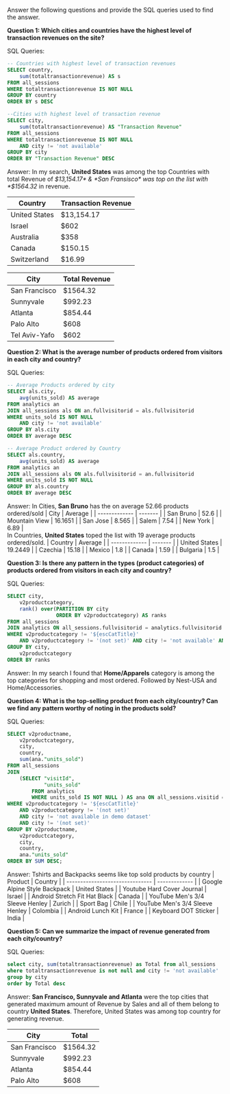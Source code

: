 Answer the following questions and provide the SQL queries used to find the answer.

    
**Question 1: Which cities and countries have the highest level of transaction revenues on the site?**


SQL Queries:
```sql
-- Countries with highest level of transaction revenues
SELECT country,
	sum(totaltransactionrevenue) AS s
FROM all_sessions
WHERE totaltransactionrevenue IS NOT NULL
GROUP BY country
ORDER BY s DESC

--Cities with highest level of transaction revenue
SELECT city,
	sum(totaltransactionrevenue) AS "Transaction Revenue"
FROM all_sessions
WHERE totaltransactionrevenue IS NOT NULL
	AND city != 'not available'
GROUP BY city
ORDER BY "Transaction Revenue" DESC
```


Answer:
In my search, **United States** was among the top Countries with total Revenue of *$13,154.17* & *San Fransisco* was top on the list with *$1564.32* in revenue.

| Country       | Transaction Revenue |
| ------------- | ------------------- |
| United States | $13,154.17          |
| Israel        | $602                |
| Australia     | $358                |
| Canada        | $150.15             |
| Switzerland   | $16.99                    |

| City          | Total Revenue |
| ------------- | ------------- |
| San Francisco | $1564.32      |
| Sunnyvale     | $992.23       |
| Atlanta       | $854.44       |
| Palo Alto     | $608          |
| Tel Aviv-Yafo | $602          |


**Question 2: What is the average number of products ordered from visitors in each city and country?**


SQL Queries:

```sql
-- Average Products ordered by city
SELECT als.city,
	avg(units_sold) AS average
FROM analytics an
JOIN all_sessions als ON an.fullvisitorid = als.fullvisitorid
WHERE units_sold IS NOT NULL
	AND city != 'not available'
GROUP BY als.city
ORDER BY average DESC

-- Average Product ordered by Country
SELECT als.country,
	avg(units_sold) AS average
FROM analytics an
JOIN all_sessions als ON als.fullvisitorid = an.fullvisitorid
WHERE units_sold IS NOT NULL
GROUP BY als.country
ORDER BY average DESC
```

Answer:
In Cities, **San Bruno** has the on average 52.66 products ordered/sold
| City          | Average |
| ------------- | ------- |
| San Bruno     | 52.6    |
| Mountain View | 16.1651 |
| San Jose      | 8.565   |
| Salem         | 7.54    |
| New York      | 6.89     |
<br>
In Countries, **United States** toped the list with 19 average products ordered/sold.
| Country       | Average |
| ------------- | ------- |
| United States | 19.2449 |
| Czechia        | 15.18    |
| Mexico         | 1.8       |
| Canada        | 1.59     |
| Bulgaria      | 1.5     | 


**Question 3: Is there any pattern in the types (product categories) of products ordered from visitors in each city and country?**


SQL Queries:
```sql
SELECT city,
	v2productcategory,
	rank() over(PARTITION BY city
				ORDER BY v2productcategory) AS ranks
FROM all_sessions
JOIN analytics ON all_sessions.fullvisitorid = analytics.fullvisitorid
WHERE v2productcategory != '${escCatTitle}'
	AND v2productcategory != '(not set)' AND city != 'not available' AND totaltransactionrevenue is not null
GROUP BY city,
	v2productcategory
ORDER BY ranks
```


Answer:
In my search I found that **Home/Apparels** category is among the top categories for shopping and most ordered. Followed by Nest-USA and Home/Accessories.


**Question 4: What is the top-selling product from each city/country? Can we find any pattern worthy of noting in the products sold?**


SQL Queries:
```sql
SELECT v2productname,
	v2productcategory,
	city,
	country,
	sum(ana."units_sold")
FROM all_sessions
JOIN
	(SELECT "visitId",
			"units_sold"
		FROM analytics
		WHERE units_sold IS NOT NULL ) AS ana ON all_sessions.visitid = ana."visitId"
WHERE v2productcategory != '${escCatTitle}'
	AND v2productcategory != '(not set)'
	AND city != 'not available in demo dataset'
	AND city != '(not set)'
GROUP BY v2productname,
	v2productcategory,
	city,
	country,
	ana."units_sold"
ORDER BY SUM DESC;
```


Answer: 
Tshirts and Backpacks seems like top sold products by country 
| Product                         | Country       |
| ------------------------------- | ------------- |
| Google Alpine Style Backpack    | United States |
| Youtube Hard Cover Journal      | Israel        |
| Android Stretch Fit Hat Black   | Canada        |
| YouTube Men's 3/4 Sleeve Henley | Zurich        |
| Sport Bag                       | Chile         |
| YouTube Men's 3/4 Sleeve Henley | Colombia      |
| Android Lunch Kit               | France        |
| Keyboard DOT Sticker            | India              |



**Question 5: Can we summarize the impact of revenue generated from each city/country?**

SQL Queries:
```sql
select city, sum(totaltransactionrevenue) as Total from all_sessions
where totaltransactionrevenue is not null and city != 'not available'
group by city
order by Total desc
```


Answer:
**San Francisco, Sunnyvale and Atlanta** were the top cities that generated maximum amount of Revenue by Sales and all of them belong to country **United States**. Therefore, United States was among top country for generating revenue.

| City          | Total    |
| ------------- | -------- |
| San Francisco | $1564.32 |
| Sunnyvale     | $992.23  |
| Atlanta       | $854.44  |
| Palo Alto     | $608         |




